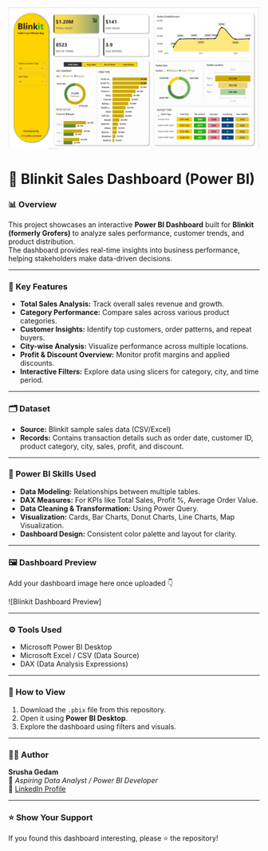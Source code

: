 <p align="center">
  <img src="Thumbnail.png" alt="Blinkit Dashboard Thumbnail" width="1000" />
</p>

# 🛒 Blinkit Sales Dashboard (Power BI)

### 📊 Overview
This project showcases an interactive **Power BI Dashboard** built for **Blinkit (formerly Grofers)** to analyze sales performance, customer trends, and product distribution.  
The dashboard provides real-time insights into business performance, helping stakeholders make data-driven decisions.

---

### 🧩 Key Features
- **Total Sales Analysis:** Track overall sales revenue and growth.
- **Category Performance:** Compare sales across various product categories.
- **Customer Insights:** Identify top customers, order patterns, and repeat buyers.
- **City-wise Analysis:** Visualize performance across multiple locations.
- **Profit & Discount Overview:** Monitor profit margins and applied discounts.
- **Interactive Filters:** Explore data using slicers for category, city, and time period.

---

### 🗂️ Dataset
- **Source:** Blinkit sample sales data (CSV/Excel)
- **Records:** Contains transaction details such as order date, customer ID, product category, city, sales, profit, and discount.

---

### 🧠 Power BI Skills Used
- **Data Modeling:** Relationships between multiple tables.
- **DAX Measures:** For KPIs like Total Sales, Profit %, Average Order Value.
- **Data Cleaning & Transformation:** Using Power Query.
- **Visualization:** Cards, Bar Charts, Donut Charts, Line Charts, Map Visualization.
- **Dashboard Design:** Consistent color palette and layout for clarity.

---

### 🖼️ Dashboard Preview
Add your dashboard image here once uploaded 👇

![Blinkit Dashboard Preview]

---

### ⚙️ Tools Used
- Microsoft Power BI Desktop  
- Microsoft Excel / CSV (Data Source)  
- DAX (Data Analysis Expressions)

---

### 🚀 How to View
1. Download the `.pbix` file from this repository.  
2. Open it using **Power BI Desktop**.  
3. Explore the dashboard using filters and visuals.

---

### 👩‍💻 Author
**Srusha Gedam**  
💼 *Aspiring Data Analyst / Power BI Developer*  
🔗 [LinkedIn Profile](https://www.linkedin.com/in/srushagedam)

---

### ⭐ Show Your Support
If you found this dashboard interesting, please ⭐ the repository!
